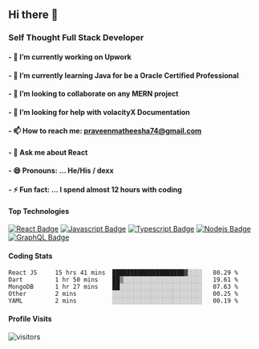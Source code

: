 ## Hi there 👋
### Self Thought Full Stack Developer

#### - 🔭 I’m currently working on Upwork
#### - 🌱 I’m currently learning Java for be a Oracle Certified Professional
#### - 👯 I’m looking to collaborate on any MERN project
#### - 🤔 I’m looking for help with volacityX Documentation
#### - 📫 How to reach me: praveenmatheesha74@gmail.com
#### - 💬 Ask me about React 
#### - 😄 Pronouns: ... He/His / dexx
#### - ⚡ Fun fact: ... I spend almost 12 hours with coding


#### Top Technologies

<!-- TODO: Make technologies links takes you to repositories -->

[![React Badge](https://img.shields.io/badge/-React-61DBFB?style=for-the-badge&labelColor=black&logo=react&logoColor=61DBFB)](#) [![Javascript Badge](https://img.shields.io/badge/-Javascript-F0DB4F?style=for-the-badge&labelColor=black&logo=javascript&logoColor=F0DB4F)](#) [![Typescript Badge](https://img.shields.io/badge/-Typescript-007acc?style=for-the-badge&labelColor=black&logo=typescript&logoColor=007acc)](#) [![Nodejs Badge](https://img.shields.io/badge/-Nodejs-3C873A?style=for-the-badge&labelColor=black&logo=node.js&logoColor=3C873A)](#) [![GraphQL Badge](https://img.shields.io/badge/-GraphQl-e535ab?style=for-the-badge&labelColor=black&logo=node.js&logoColor=e535ab)](#)

#### Coding Stats

<!--START_SECTION:waka-->
```text
React JS     15 hrs 41 mins  ████████████████████▓░░░░   80.29 % 
Dart         1 hr 50 mins    ██▒░░░░░░░░░░░░░░░░░░░░░░   19.61 % 
MongoDB      1 hr 27 mins    ██░░░░░░░░░░░░░░░░░░░░░░░   07.63 % 
Other        2 mins          ░░░░░░░░░░░░░░░░░░░░░░░░░   00.25 % 
YAML         2 mins          ░░░░░░░░░░░░░░░░░░░░░░░░░   00.19 % 
```
<!--END_SECTION:waka-->

#### Profile Visits 

![visitors](https://visitor-badge.glitch.me/badge?page_id=praveen-47.praveen-47)

